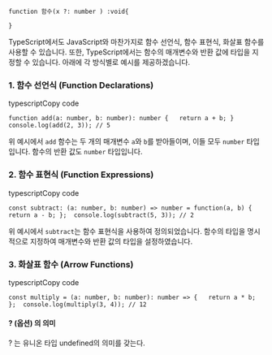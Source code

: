 ```
function 함수(x ?: number ) :void{

}
```

TypeScript에서도 JavaScript와 마찬가지로 함수 선언식, 함수 표현식, 화살표 함수를 사용할 수 있습니다. 또한, TypeScript에서는 함수의 매개변수와 반환 값에 타입을 지정할 수 있습니다. 아래에 각 방식별로 예시를 제공하겠습니다.

### 1. 함수 선언식 (Function Declarations)

typescriptCopy code

`function add(a: number, b: number): number {   return a + b; }  console.log(add(2, 3)); // 5`

위 예시에서 `add` 함수는 두 개의 매개변수 `a`와 `b`를 받아들이며, 이들 모두 `number` 타입입니다. 함수의 반환 값도 `number` 타입입니다.

### 2. 함수 표현식 (Function Expressions)

typescriptCopy code

`const subtract: (a: number, b: number) => number = function(a, b) {   return a - b; };  console.log(subtract(5, 3)); // 2`

위 예시에서 `subtract`는 함수 표현식을 사용하여 정의되었습니다. 함수의 타입을 명시적으로 지정하여 매개변수와 반환 값의 타입을 설정하였습니다.

### 3. 화살표 함수 (Arrow Functions)

typescriptCopy code

`const multiply = (a: number, b: number): number => {   return a * b; };  console.log(multiply(3, 4)); // 12`




#### ? (옵션) 의 의미 
? 는 유니온 타입 undefined의 의미를 갖는다.
 